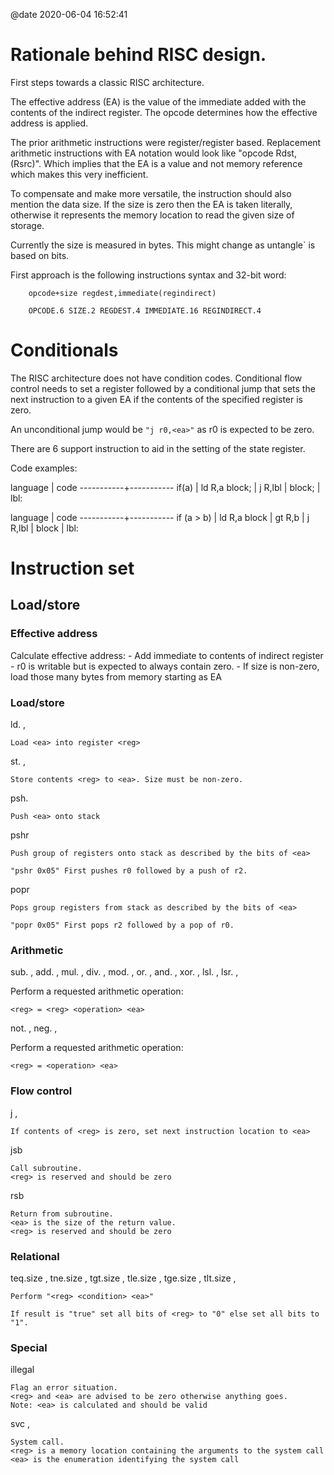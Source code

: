 @date 2020-06-04 16:52:41

# Rationale behind RISC design.

First steps towards a classic RISC architecture.

The effective address (EA) is the value of the immediate added with the contents of the indirect register.
The opcode determines how the effective address is applied.

The prior arithmetic instructions were register/register based.
Replacement arithmetic instructions with EA notation would look like "opcode Rdst,(Rsrc)".
Which implies that the EA is a value and not memory reference which makes this very inefficient.

To compensate and make more versatile, the instruction should also mention the data size.
If the size is zero then the EA is taken literally, 
otherwise it represents the memory location to read the given size of storage.

Currently the size is measured in bytes. 
This might change as untangle` is based on bits.   
 
First approach is the following instructions syntax and 32-bit word:
```  
    opcode+size regdest,immediate(regindirect)
    
    OPCODE.6 SIZE.2 REGDEST.4 IMMEDIATE.16 REGINDIRECT.4
```

# Conditionals

The RISC architecture does not have condition codes.
Conditional flow control needs to set a register followed by a conditional jump
that sets the next instruction to a given EA if the contents of the specified register is zero.

An unconditional jump would be `"j r0,<ea>"` as r0 is expected to be zero.

There are 6 support instruction to aid in the setting of the state register.

Code examples:

language   | code 
-----------+-----------
if(a)      | ld R,a
    block; | j  R,lbl
           | block;
           | lbl:

language   | code 
-----------+-----------
if (a > b) | ld R,a
    block  | gt R,b
           | j  R,lbl
           | block
           | lbl:
                
# Instruction set                

## Load/store

### Effective address

Calculate effective address:
    - Add immediate to contents of indirect register
    - r0 is writable but is expected to always contain zero.
    - If size is non-zero, load those many bytes from memory starting as EA  
      
### Load/store
    
ld.<size> <reg>,<ea>
    
    Load <ea> into register <reg>

st.<size> <reg>,<ea>
    
    Store contents <reg> to <ea>. Size must be non-zero.

psh.<size> <ea>

    Push <ea> onto stack
    
pshr <ea>

    Push group of registers onto stack as described by the bits of <ea>
    
    "pshr 0x05" First pushes r0 followed by a push of r2.

popr <ea>

    Pops group registers from stack as described by the bits of <ea>
    
    "popr 0x05" First pops r2 followed by a pop of r0.

### Arithmetic
    
sub.<size> <reg>,<ea>
add.<size> <reg>,<ea>
mul.<size> <reg>,<ea>
div.<size> <reg>,<ea>
mod.<size> <reg>,<ea>
or.<size> <reg>,<ea>
and.<size> <reg>,<ea>
xor.<size> <reg>,<ea>
lsl.<size> <reg>,<ea>
lsr.<size> <reg>,<ea>
   
   Perform a requested arithmetic operation:

    <reg> = <reg> <operation> <ea>
    
not.<size> <reg>,<ea>
neg.<size> <reg>,<ea>
   
   Perform a requested arithmetic operation:

    <reg> = <operation> <ea>

### Flow control

j <reg>,<ea>

    If contents of <reg> is zero, set next instruction location to <ea>

jsb <ea>

    Call subroutine. 
    <reg> is reserved and should be zero
    
rsb <ea>

    Return from subroutine. 
    <ea> is the size of the return value.
    <reg> is reserved and should be zero

### Relational

teq.size <reg>,<ea>
tne.size <reg>,<ea>
tgt.size <reg>,<ea>
tle.size <reg>,<ea>
tge.size <reg>,<ea>
tlt.size <reg>,<ea>

    Perform "<reg> <condition> <ea>"
    
    If result is "true" set all bits of <reg> to "0" else set all bits to "1".

### Special

illegal

    Flag an error situation.
    <reg> and <ea> are advised to be zero otherwise anything goes.
    Note: <ea> is calculated and should be valid

svc <reg>,<ea>

    System call.
    <reg> is a memory location containing the arguments to the system call
    <ea> is the enumeration identifying the system call 
